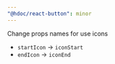 ```yaml
---
"@hdoc/react-button": minor
---
```


Change props names for use icons

- `startIcon` -> `iconStart`
- `endIcon` -> `iconEnd`
